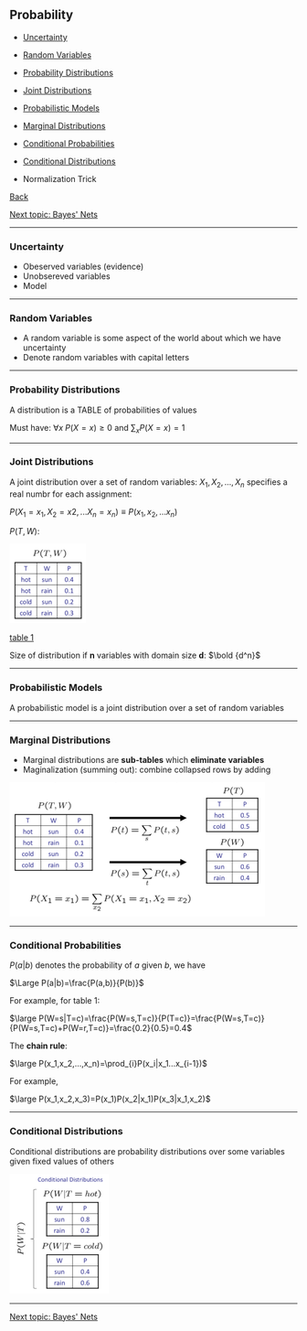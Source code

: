 ## Probability

- [Uncertainty](#uncertainty)

- [Random Variables](#random-variables)

- [Probability Distributions](#probability-distributions)

- [Joint Distributions](#joint-distributions)

- [Probabilistic Models](#probabilistic-models)

- [Marginal Distributions](#marginal-distributions)

- [Conditional Probabilities](#conditional-probabilities)

- [Conditional Distributions](#conditional-distributions)

- Normalization Trick

  


[Back](../README.md)

[Next topic: Bayes' Nets](bayes_nets.md)

---

### Uncertainty

- Obeserved variables (evidence)
- Unobsereved variables
- Model

---

### Random Variables

- A random variable is some aspect of the world about which we have uncertainty
- Denote random variables with capital letters

---

### Probability Distributions

A distribution is a TABLE of probabilities of values

Must have: $\forall x \; P(X=x)\geq 0$ and $\sum_x P(X=x)=1$

---

### Joint Distributions

A joint distribution over a set of random variables: $X_1,X_2,...,X_n$ specifies a real numbr for each assignment:

$P(X_1=x_1,X_2=x2,...X_n=x_n) \equiv P(x_1,x_2,...x_n)$

$P(T,W)$:

<img src="image/l12p0.png" style="zoom:50%;" />


[table 1](table-1)

Size of distribution if **n** variables with domain size **d**: $\bold {d^n}$

---

### Probabilistic Models

A probabilistic model is a joint distribution over a set of random variables

---

### Marginal Distributions

- Marginal distributions are **sub-tables** which **eliminate variables**
- Maginalization (summing out): combine collapsed rows by adding

<img src="image/l12p1.PNG" style="zoom: 50%;" />

---

### Conditional Probabilities

$P(a|b)$ denotes the probability of $a$ given $b$, we have

$\Large P(a|b)=\frac{P(a,b)}{P(b)}$

For example, for table 1: 

$\large P(W=s|T=c)=\frac{P(W=s,T=c)}{P(T=c)}=\frac{P(W=s,T=c)}{P(W=s,T=c)+P(W=r,T=c)}=\frac{0.2}{0.5}=0.4$

The **chain rule**:

$\large P(x_1,x_2,...,x_n)=\prod_{i}P(x_i|x_1...x_{i-1})$

For example,

$\large P(x_1,x_2,x_3)=P(x_1)P(x_2|x_1)P(x_3|x_1,x_2)$

---

### Conditional Distributions

Conditional distributions are probability distributions over some variables given fixed values of others

<img src="image/l12p2.png" style="zoom:50%;" />

---

[Next topic: Bayes' Nets](bayes_nets.md)